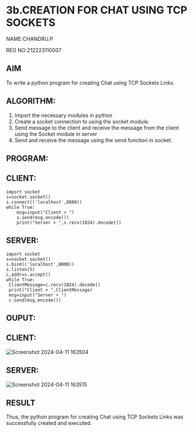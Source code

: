 # 3b.CREATION FOR CHAT USING TCP SOCKETS

NAME:CHANDRU.P

REG NO:212223110007
## AIM
To write a python program for creating Chat using TCP Sockets Links.
## ALGORITHM:
1. Import the necessary modules in python
2. Create a socket connection to using the socket module.
3. Send message to the client and receive the message from the client using the Socket module in
 server
4. Send and receive the message using the send function in socket.
## PROGRAM:
## CLIENT:
```
import socket 
s=socket.socket() 
s.connect(('localhost',8000)) 
while True: 
    msg=input("Client > ") 
    s.send(msg.encode()) 
    print("Server > ",s.recv(1024).decode())
```
## SERVER:
```
import socket
s=socket.socket()
s.bind(('localhost',8000))
s.listen(5)
c,addr=s.accept()
while True:
 ClientMessage=c.recv(1024).decode()
 print("Client > ",ClientMessage)
 msg=input("Server > ")
 c.send(msg.encode())
```
## OUPUT:
## CLIENT:
![Screenshot 2024-04-11 163504](https://github.com/23002027/3b_CHAT_USING_TCP_SOCKETS/assets/139752981/85f96000-e704-48cb-b74b-030137173d86)
## SERVER:
![Screenshot 2024-04-11 163515](https://github.com/23002027/3b_CHAT_USING_TCP_SOCKETS/assets/139752981/7d1d836f-f2c1-41f0-b9c9-24bcae5d2a5b)



## RESULT
Thus, the python program for creating Chat using TCP Sockets Links was successfully 
created and executed.

